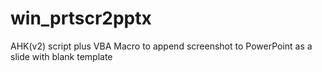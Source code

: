 # win_prtscr2pptx
AHK(v2) script plus VBA Macro to append screenshot to PowerPoint as a slide with blank template
